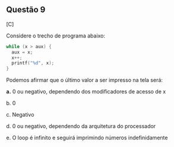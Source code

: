 

## Questão 9
[C]

Considere o trecho de programa abaixo:
```c
while (x > aux) {
  aux = x;
  x++;
  printf("%d", x);
}
```
Podemos afirmar que o último valor a ser impresso na tela será:

**a.** 0 ou negativo, dependendo dos modificadores de acesso de x

b. 0

c. Negativo

d. 0 ou negativo, dependendo da arquitetura do processador

e. O loop é infinito e seguirá imprimindo números indefinidamente



